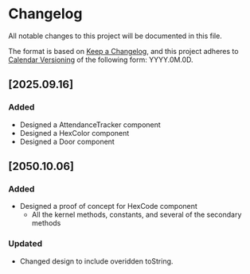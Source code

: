 # Changelog

All notable changes to this project will be documented in this file.

The format is based on [Keep a Changelog](https://keepachangelog.com/en/1.1.0/),
and this project adheres to [Calendar Versioning](https://calver.org/) of
the following form: YYYY.0M.0D.

## [2025.09.16]

### Added

- Designed a AttendanceTracker component
- Designed a HexColor component
- Designed a Door component

## [2050.10.06]

### Added

- Designed a proof of concept for HexCode component
  - All the kernel methods, constants, and several of the secondary methods

### Updated

- Changed design to include overidden toString.
